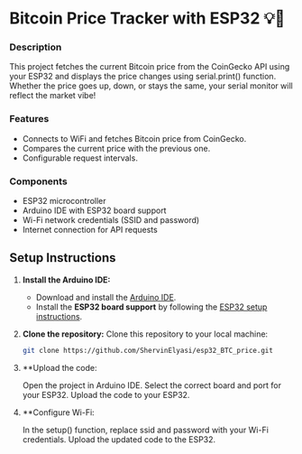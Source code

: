 # Bitcoin Price Tracker with ESP32 💡💸

### Description
This project fetches the current Bitcoin price from the CoinGecko API using your ESP32 and displays the price changes using serial.print() function. Whether the price goes up, down, or stays the same, your serial monitor will reflect the market vibe!

### Features
- Connects to WiFi and fetches Bitcoin price from CoinGecko.
- Compares the current price with the previous one.
- Configurable request intervals.

### Components
- ESP32 microcontroller
- Arduino IDE with ESP32 board support
- Wi-Fi network credentials (SSID and password)
- Internet connection for API requests

## Setup Instructions

1. **Install the Arduino IDE:**
   - Download and install the [Arduino IDE](https://www.arduino.cc/en/software).
   - Install the **ESP32 board support** by following the [ESP32 setup instructions](https://github.com/espressif/arduino-esp32).

2. **Clone the repository:**
   Clone this repository to your local machine:
   ```bash
   git clone https://github.com/ShervinElyasi/esp32_BTC_price.git
3. **Upload the code:

    Open the project in Arduino IDE.
    Select the correct board and port for your ESP32.
    Upload the code to your ESP32.

4. **Configure Wi-Fi:

    In the setup() function, replace ssid and password with your Wi-Fi credentials.
    Upload the updated code to the ESP32.
